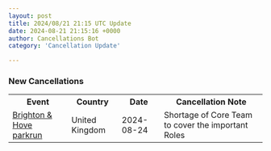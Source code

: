 ```yaml
---
layout: post
title: 2024/08/21 21:15 UTC Update
date: 2024-08-21 21:15:16 +0000
author: Cancellations Bot
category: 'Cancellation Update'

---
```


<h3>New Cancellations</h3>
<div class='hscrollable'>
<table style='width: 100%'>
    <tr>
        <th>Event</th>
        <th>Country</th>
        <th>Date</th>
        <th>Cancellation Note</th>
    </tr>
    <tr>
        <td><a href="https://www.parkrun.org.uk/brighton">Brighton & Hove parkrun</a></td>
        <td>United Kingdom</td>
        <td>2024-08-24</td>
        <td>Shortage of Core Team to cover the important Roles</td>
    </tr>
</table>
</div>
